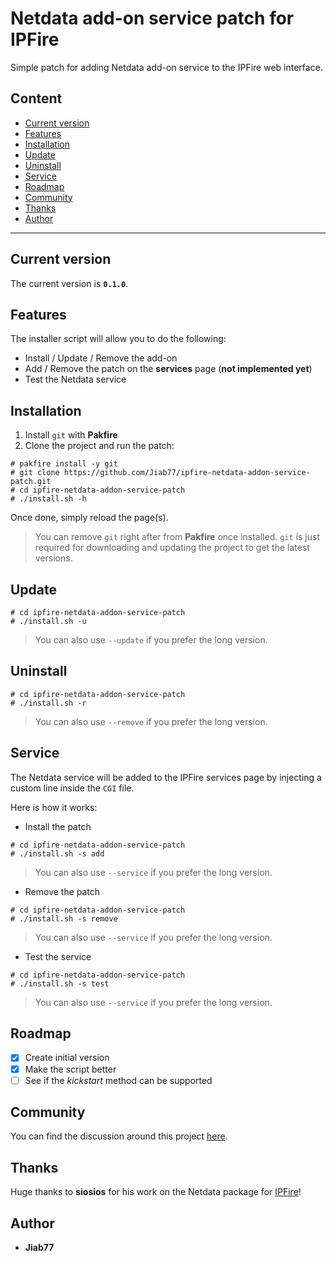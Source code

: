 # Netdata add-on service patch for IPFire <!-- omit from toc -->

Simple patch for adding Netdata add-on service to the IPFire web interface.

## Content <!-- omit from toc -->

* [Current version](#current-version)
* [Features](#features)
* [Installation](#installation)
* [Update](#update)
* [Uninstall](#uninstall)
* [Service](#service)
* [Roadmap](#roadmap)
* [Community](#community)
* [Thanks](#thanks)
* [Author](#author)

---

## Current version

The current version is __`0.1.0`__.

## Features

The installer script will allow you to do the following:

* Install / Update / Remove the add-on
* Add / Remove the patch on the __services__ page (__not implemented yet__)
* Test the Netdata service

## Installation

1. Install `git` with __Pakfire__
2. Clone the project and run the patch:

```console
# pakfire install -y git
# git clone https://github.com/Jiab77/ipfire-netdata-addon-service-patch.git
# cd ipfire-netdata-addon-service-patch
# ./install.sh -h
```

Once done, simply reload the page(s).

> You can remove `git` right after from __Pakfire__ once installed. `git` is just required for downloading and updating the project to get the latest versions.

## Update

```console
# cd ipfire-netdata-addon-service-patch
# ./install.sh -u
```

> You can also use `--update` if you prefer the long version.

## Uninstall

```console
# cd ipfire-netdata-addon-service-patch
# ./install.sh -r
```

> You can also use `--remove` if you prefer the long version.

## Service

The Netdata service will be added to the IPFire services page by injecting a custom line inside the `CGI` file.

Here is how it works:

* Install the patch

```console
# cd ipfire-netdata-addon-service-patch
# ./install.sh -s add
```

> You can also use `--service` if you prefer the long version.

* Remove the patch

```console
# cd ipfire-netdata-addon-service-patch
# ./install.sh -s remove
```

> You can also use `--service` if you prefer the long version.

* Test the service

```console
# cd ipfire-netdata-addon-service-patch
# ./install.sh -s test
```

> You can also use `--service` if you prefer the long version.

## Roadmap

* [X] Create initial version
* [X] Make the script better
* [ ] See if the _kickstart_ method can be supported

## Community

You can find the discussion around this project [here](https://community.ipfire.org/t/netdata-addon-by-ummeegge/5318).

## Thanks

Huge thanks to __siosios__ for his work on the Netdata package for [IPFire](https://www.ipfire.org/)!

## Author

* __Jiab77__